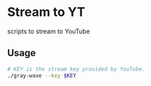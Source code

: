 # Stream to YT

scripts to stream to YouTube


## Usage

```sh
# KEY is the stream key provided by YouTube.
./gray-wave --key $KEY
```
